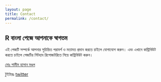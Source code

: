 ```yaml
---
layout: page
title: Contact
permalink: /contact/
---
```


##  R বাংলা পেজে আপনাকে স্বাগতম 

এই পেজটি সম্পর্কে আপনার সুচিন্তিত পরামর্শ ও মতামত প্রদান করতে চাইলে যোগাযোগ করুন। এবং এখানে কন্ট্রিবিউট করতে চাইলে পেজটির গিটহাব রিপোজটরিতে গিয়ে কন্ট্রিবিউট করুন। 

[মোঃ শামীম হাসান মণ্ডল](http://www.mshmandal.github.io)

টুইটারঃ [twitter](http://twitter.com/mshmandal)
